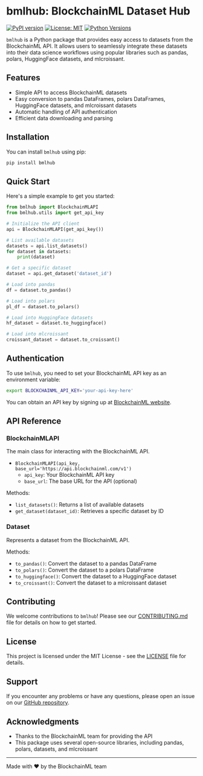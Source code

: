 # bmlhub: BlockchainML Dataset Hub

[![PyPI version](https://badge.fury.io/py/bmlhub.svg)](https://badge.fury.io/py/bmlhub)
[![License: MIT](https://img.shields.io/badge/License-MIT-yellow.svg)](https://opensource.org/licenses/MIT)
[![Python Versions](https://img.shields.io/pypi/pyversions/bmlhub.svg)](https://pypi.org/project/bmlhub/)

`bmlhub` is a Python package that provides easy access to datasets from the BlockchainML API. It allows users to seamlessly integrate these datasets into their data science workflows using popular libraries such as pandas, polars, HuggingFace datasets, and mlcroissant.

## Features

- Simple API to access BlockchainML datasets
- Easy conversion to pandas DataFrames, polars DataFrames, HuggingFace datasets, and mlcroissant datasets
- Automatic handling of API authentication
- Efficient data downloading and parsing

## Installation

You can install `bmlhub` using pip:

```bash
pip install bmlhub
```

## Quick Start

Here's a simple example to get you started:

```python
from bmlhub import BlockchainMLAPI
from bmlhub.utils import get_api_key

# Initialize the API client
api = BlockchainMLAPI(get_api_key())

# List available datasets
datasets = api.list_datasets()
for dataset in datasets:
    print(dataset)

# Get a specific dataset
dataset = api.get_dataset('dataset_id')

# Load into pandas
df = dataset.to_pandas()

# Load into polars
pl_df = dataset.to_polars()

# Load into HuggingFace datasets
hf_dataset = dataset.to_huggingface()

# Load into mlcroissant
croissant_dataset = dataset.to_croissant()
```

## Authentication

To use `bmlhub`, you need to set your BlockchainML API key as an environment variable:

```bash
export BLOCKCHAINML_API_KEY='your-api-key-here'
```

You can obtain an API key by signing up at [BlockchainML website](https://www.blockchainml.com).

## API Reference

### BlockchainMLAPI

The main class for interacting with the BlockchainML API.

- `BlockchainMLAPI(api_key, base_url='https://api.blockchainml.com/v1')`
  - `api_key`: Your BlockchainML API key
  - `base_url`: The base URL for the API (optional)

Methods:
- `list_datasets()`: Returns a list of available datasets
- `get_dataset(dataset_id)`: Retrieves a specific dataset by ID

### Dataset

Represents a dataset from the BlockchainML API.

Methods:
- `to_pandas()`: Convert the dataset to a pandas DataFrame
- `to_polars()`: Convert the dataset to a polars DataFrame
- `to_huggingface()`: Convert the dataset to a HuggingFace dataset
- `to_croissant()`: Convert the dataset to a mlcroissant dataset

## Contributing

We welcome contributions to `bmlhub`! Please see our [CONTRIBUTING.md](CONTRIBUTING.md) file for details on how to get started.

## License

This project is licensed under the MIT License - see the [LICENSE](LICENSE) file for details.

## Support

If you encounter any problems or have any questions, please open an issue on our [GitHub repository](https://github.com/yourusername/bmlhub/issues).

## Acknowledgments

- Thanks to the BlockchainML team for providing the API
- This package uses several open-source libraries, including pandas, polars, datasets, and mlcroissant

---

Made with ❤️ by the BlockchainML team